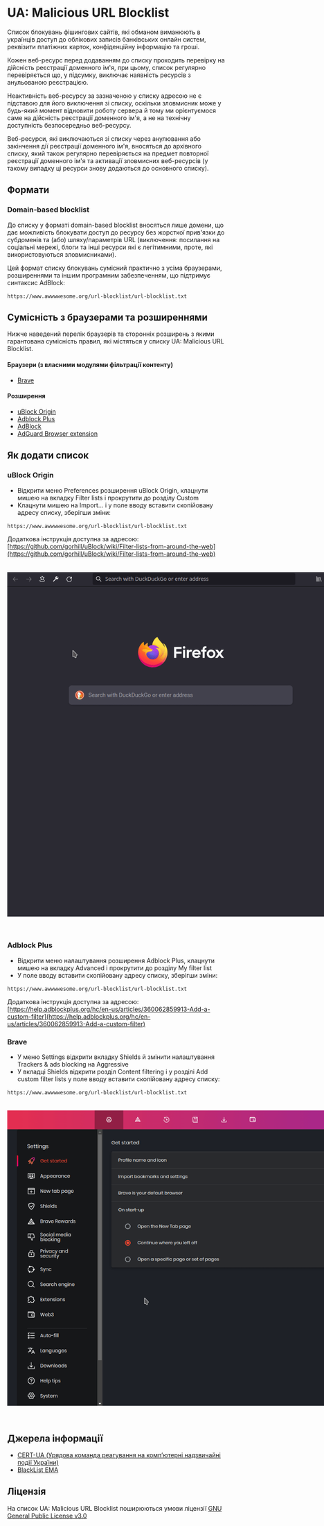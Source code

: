 # UA: Malicious URL Blocklist

Список блокувань фішингових сайтів, які обманом виманюють в українців доступ до облікових записів банківських онлайн систем, реквізити платіжних карток, конфіденційну інформацію та гроші.

Кожен веб-ресурс перед додаванням до списку проходить перевірку на дійсність реєстрації доменного ім'я, при цьому, список регулярно перевіряється що, у підсумку, виключає наявність ресурсів з анульованою реєстрацією.

Неактивність веб-ресурсу за зазначеною у списку адресою не є підставою для його виключення зі списку, оскільки зловмисник може у будь-який момент відновити роботу сервера й тому ми орієнтуємося саме на дійсність реєстрації доменного ім'я, а не на технічну доступність безпосередньо веб-ресурсу.

Веб-ресурси, які виключаються зі списку через анулювання або закінчення дії реєстрації доменного ім'я, вносяться до архівного списку, який також регулярно перевіряється на предмет повторної реєстрації доменного ім'я та активації зловмисних веб-ресурсів (у такому випадку ці ресурси знову додаються до основного списку).

## Формати

### Domain-based blocklist

До списку у форматі domain-based blocklist вносяться лише домени, що дає можливість блокувати доступ до ресурсу без жорсткої прив'язки до субдоменів та (або) шляху/параметрів URL (виключення: посилання на соціальні мережі, блоги та інші ресурси які є легітимними, проте, які використовуються зловмисниками).

Цей формат списку блокувань сумісний практично з усіма браузерами, розширеннями та іншим програмним забезпеченням, що підтримує синтаксис AdBlock:

```
https://www.awwwwesome.org/url-blocklist/url-blocklist.txt
```

## Сумісність з браузерами та розширеннями

Нижче наведений перелік браузерів та сторонніх розширень з якими гарантована сумісність правил, які містяться у списку UA: Malicious URL Blocklist.

#### Браузери (з власними модулями фільтрації контенту)
* [Brave](https://brave.com/)

#### Розширення
* [uBlock Origin](https://ublockorigin.com/)
* [Adblock Plus](https://adblockplus.org/features)
* [AdBlock](https://getadblock.com/)
* [AdGuard Browser extension](https://adguard.com/)

## Як додати список

### uBlock Origin

- Відкрити меню Preferences розширення uBlock Origin, клацнути мишею на вкладку Filter lists і прокрутити до розділу Custom
- Клацнути мишею на Import... і у поле вводу вставити скопійовану адресу списку, зберігши зміни:

```
https://www.awwwwesome.org/url-blocklist/url-blocklist.txt
```

Додаткова інструкція доступна за адресою: [https://github.com/gorhill/uBlock/wiki/Filter-lists-from-around-the-web](https://github.com/gorhill/uBlock/wiki/Filter-lists-from-around-the-web)

<img src="docs/1676223122.gif" style="display: inline-block; margin: 20px 0 30px 0; max-width: 800px">

### Adblock Plus

- Відкрити меню налаштування розширення Adblock Plus, клацнути мишею на вкладку Advanced і прокрутити до розділу My filter list
- У поле вводу вставити скопійовану адресу списку, зберігши зміни:

```
https://www.awwwwesome.org/url-blocklist/url-blocklist.txt
```

Додаткова інструкція доступна за адресою: [https://help.adblockplus.org/hc/en-us/articles/360062859913-Add-a-custom-filter](https://help.adblockplus.org/hc/en-us/articles/360062859913-Add-a-custom-filter)

### Brave

- У меню Settings відкрити вкладку Shields й змінити налаштування Trackers & ads blocking на Aggressive
- У вкладці Shields відкрити розділ Content filtering і у розділі Add custom filter lists у поле вводу вставити скопійовану адресу списку:

```
https://www.awwwwesome.org/url-blocklist/url-blocklist.txt
```

<img src="docs/1676223121.gif" style="display: inline-block; margin: 20px 0 30px 0; max-width: 800px">

## Джерела інформації

* [CERT-UA (Урядова команда реагування на комп’ютерні надзвичайні події України)](https://cert.gov.ua/)
* [BlackList EMA](https://www.ema.com.ua/citizens/blacklist/)

## Ліцензія

На список UA: Malicious URL Blocklist поширюються умови ліцензії [GNU General Public License v3.0](https://github.com/S5Innovators/url-blocklist/blob/main/LICENSE)
